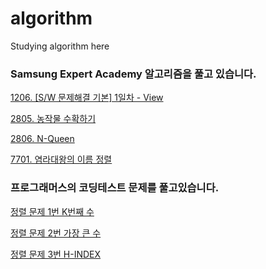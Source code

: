 # algorithm
Studying algorithm here

### Samsung Expert Academy 알고리즘을 풀고 있습니다.

[1206. [S/W 문제해결 기본] 1일차 - View](https://github.com/yuminee/algorithm/blob/master/SAMSUNG_ALGOTIYHM/sw_problem.py)


[2805. 농작물 수확하기](https://github.com/yuminee/algorithm/blob/master/SAMSUNG_ALGOTIYHM/harvest.py)

[2806. N-Queen](https://github.com/yuminee/algorithm/blob/master/SAMSUNG_ALGOTIYHM/NQUEEN.py)


[7701. 염라대왕의 이름 정렬](https://github.com/yuminee/algorithm/blob/master/SAMSUNG_ALGOTIYHM/name_sorting.py)


### 프로그래머스의 코딩테스트 문제를 풀고있습니다.

[정렬 문제 1번 K번째 수](https://github.com/yuminee/algorithm/blob/master/PROGRAMMERS/k_number.py)

[정렬 문제 2번 가장 큰 수](https://github.com/yuminee/algorithm/blob/master/PROGRAMMERS/the_largest_number.py)

[정렬 문제 3번 H-INDEX](https://github.com/yuminee/algorithm/blob/master/PROGRAMMERS/h_index.py)
